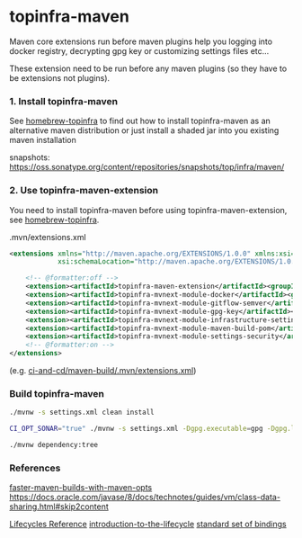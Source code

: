 # topinfra-maven

Maven core extensions run before maven plugins help you logging into docker registry, decrypting gpg key 
or customizing settings files etc...

These extension need to be run before any maven plugins (so they have to be extensions not plugins).


### 1. Install topinfra-maven

See [homebrew-topinfra](https://github.com/ci-and-cd/homebrew-topinfra) to find out 
how to install topinfra-maven as an alternative maven distribution or just install a shaded jar into you existing maven installation

snapshots: https://oss.sonatype.org/content/repositories/snapshots/top/infra/maven/


### 2. Use topinfra-maven-extension

You need to install topinfra-maven before using topinfra-maven-extension, 
see [homebrew-topinfra](https://github.com/ci-and-cd/homebrew-topinfra).

.mvn/extensions.xml
```xml
<extensions xmlns="http://maven.apache.org/EXTENSIONS/1.0.0" xmlns:xsi="http://www.w3.org/2001/XMLSchema-instance"
            xsi:schemaLocation="http://maven.apache.org/EXTENSIONS/1.0.0 http://maven.apache.org/xsd/core-extensions-1.0.0.xsd">

    <!-- @formatter:off -->
    <extension><artifactId>topinfra-maven-extension</artifactId><groupId>top.infra.maven</groupId><version>1.2.0</version></extension>
    <extension><artifactId>topinfra-mvnext-module-docker</artifactId><groupId>top.infra.maven</groupId><version>1.2.0</version></extension>
    <extension><artifactId>topinfra-mvnext-module-gitflow-semver</artifactId><groupId>top.infra.maven</groupId><version>1.2.0</version></extension>
    <extension><artifactId>topinfra-mvnext-module-gpg-key</artifactId><groupId>top.infra.maven</groupId><version>1.2.0</version></extension>
    <extension><artifactId>topinfra-mvnext-module-infrastructure-settings</artifactId><groupId>top.infra.maven</groupId><version>1.2.0</version></extension>
    <extension><artifactId>topinfra-mvnext-module-maven-build-pom</artifactId><groupId>top.infra.maven</groupId><version>1.2.0</version></extension>
    <extension><artifactId>topinfra-mvnext-module-settings-security</artifactId><groupId>top.infra.maven</groupId><version>1.2.0</version></extension>
    <!-- @formatter:on -->
</extensions>
```

(e.g. [ci-and-cd/maven-build/.mvn/extensions.xml](https://github.com/ci-and-cd/maven-build/blob/develop/.mvn/extensions.xml))


### Build topinfra-maven

```bash
./mvnw -s settings.xml clean install

CI_OPT_SONAR="true" ./mvnw -s settings.xml -Dgpg.executable=gpg -Dgpg.loopback=true -Dsonar.organization=home1-oss-github clean deploy

./mvnw dependency:tree
```


### References

[faster-maven-builds-with-maven-opts](https://medium.com/@john_freeman/faster-maven-builds-with-maven-opts-822cdc82fa85)
https://docs.oracle.com/javase/8/docs/technotes/guides/vm/class-data-sharing.html#skip2content

[Lifecycles Reference](https://maven.apache.org/ref/3.6.1/maven-core/lifecycles.html)
[introduction-to-the-lifecycle](https://maven.apache.org/guides/introduction/introduction-to-the-lifecycle.html)
[standard set of bindings](https://maven.apache.org/ref/3.6.1/maven-core/default-bindings.html)
